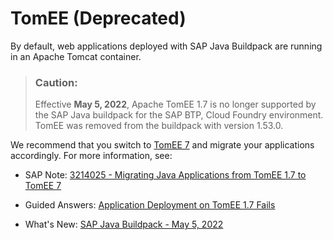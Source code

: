 <!-- loioa9590c2f5ebc4d1586d9f0f53a60cfdc -->

# TomEE \(Deprecated\)

By default, web applications deployed with SAP Java Buildpack are running in an Apache Tomcat container.

> ### Caution:  
> Effective **May 5, 2022**, Apache TomEE 1.7 is no longer supported by the SAP Java buildpack for the SAP BTP, Cloud Foundry environment. TomEE was removed from the buildpack with version 1.53.0.

We recommend that you switch to [TomEE 7](tomee-7-79c039a.md) and migrate your applications accordingly. For more information, see:

-   SAP Note: [3214025 - Migrating Java Applications from TomEE 1.7 to TomEE 7](https://launchpad.support.sap.com/#/notes/3214025)

-   Guided Answers: [Application Deployment on TomEE 1.7 Fails](https://ga.support.sap.com/dtp/viewer/#/tree/3254/actions/51226:51219:51215/?version=current)

-   What's New: [SAP Java Buildpack - May 5, 2022](https://help.sap.com/whats-new/cf0cb2cb149647329b5d02aa96303f56?Component=SAP%2520Java%2520Buildpack&Valid_as_Of=2022-05-01%253A2022-05-05)


